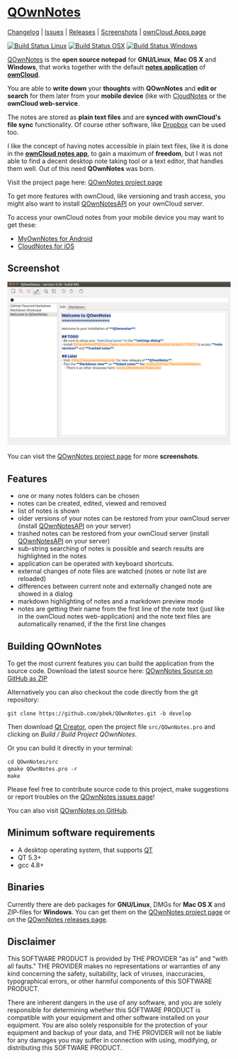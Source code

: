 # [QOwnNotes](http://www.qownnotes.org "QOwnNotes Offical Site") 

[Changelog](https://github.com/pbek/QOwnNotes/blob/develop/CHANGELOG.md) | 
[Issues](https://github.com/pbek/QOwnNotes/issues) | 
[Releases](https://github.com/pbek/QOwnNotes/releases) |
[Screenshots](http://www.qownnotes.org) |
[ownCloud Apps page](https://apps.owncloud.com/content/show.php?content=168497)

[![Build Status Linux](https://travis-ci.org/pbek/QOwnNotes.svg?branch=develop)](https://travis-ci.org/pbek/QOwnNotes)
[![Build Status OSX](https://ci.gitlab.com/projects/5070/status.png?ref=develop)](https://ci.gitlab.com/projects/5070)
[![Build Status Windows](https://ci.appveyor.com/api/projects/status/github/pbek/QOwnNotes)](https://ci.appveyor.com/project/pbek/qownnotes)

[QOwnNotes](http://www.qownnotes.org) is the **open source notepad** for **GNU/Linux**, **Mac OS X** and **Windows**, that works together with the default [**notes application**](https://github.com/owncloud/notes) of [**ownCloud**](http://owncloud.org/).

You are able to **write down** your **thoughts** with **QOwnNotes** and **edit or search** for them later from your **mobile device** (like with [CloudNotes](http://peterandlinda.com/cloudnotes/) or the **ownCloud web-service**.

The notes are stored as **plain text files** and are **synced with ownCloud's file sync** functionality. Of course other software, like [Dropbox](https://www.dropbox.com) can be used too.

I like the concept of having notes accessible in plain text files, like it is done in the [**ownCloud notes app**](https://github.com/owncloud/notes), to gain a maximum of **freedom**, but I was not able to find a decent desktop note taking tool or a text editor, that handles them well. Out of this need **QOwnNotes** was born.

Visit the project page here: [QOwnNotes project page](http://www.qownnotes.org)

To get more features with ownCloud, like versioning and trash access, you might also want to install [QOwnNotesAPI](https://github.com/pbek/qownnotesapi) on your ownCloud server.

To access your ownCloud notes from your mobile device you may want to get these:
- [MyOwnNotes for Android](https://f-droid.org/app/org.aykit.MyOwnNotes)
- [CloudNotes for iOS](https://itunes.apple.com/de/app/cloudnotes-owncloud-notes/id813973264?mt=8)

## Screenshot
![Screenhot](screenshot.png)

You can visit the [QOwnNotes project page](http://www.qownnotes.org) for more **screenshots**.

## Features
- one or many notes folders can be chosen
- notes can be created, edited, viewed and removed
- list of notes is shown
- older versions of your notes can be restored from your ownCloud server (install [QOwnNotesAPI](https://github.com/pbek/qownnotesapi) on your server)
- trashed notes can be restored from your ownCloud server (install [QOwnNotesAPI](https://github.com/pbek/qownnotesapi) on your server)
- sub-string searching of notes is possible and search results are highlighted in the notes
- application can be operated with keyboard shortcuts.
- external changes of note files are watched (notes or note list are reloaded)
- differences between current note and externally changed note are showed in a dialog
- markdown highlighting of notes and a markdown preview mode
- notes are getting their name from the first line of the note text (just like in the ownCloud notes web-application) and the note text files are automatically renamed, if the the first line changes

## Building QOwnNotes
To get the most current features you can build the application from the source code. Download the latest source here: [QOwnNotes Source on GitHub as ZIP](https://github.com/pbek/QOwnNotes/archive/develop.zip)

Alternatively you can also checkout the code directly from the git repository:

```shell
git clone https://github.com/pbek/QOwnNotes.git -b develop
```

Then download [Qt Creator](http://www.qt.io/download-open-source), open the project file `src/QOwnNotes.pro` and clicking on *Build / Build Project QOwnNotes*.

Or you can build it directly in your terminal:

```shell
cd QOwnNotes/src
qmake QOwnNotes.pro -r
make
```

Please feel free to contribute source code to this project, make suggestions or report troubles on the [QOwnNotes issues page](https://github.com/pbek/QOwnNotes/issues)!

You can also visit [QOwnNotes on GitHub](https://github.com/pbek/QOwnNotes).

## Minimum software requirements
- A desktop operating system, that supports [QT](http://www.qt.io/)
- QT 5.3+
- gcc 4.8+

## Binaries
Currently there are deb packages for **GNU/Linux**, DMGs for **Mac OS X** and ZIP-files for **Windows**. You can get them on the [QOwnNotes project page](http://www.qownnotes.org) or on the [QOwnNotes releases page](https://github.com/pbek/QOwnNotes/releases).

## Disclaimer
This SOFTWARE PRODUCT is provided by THE PROVIDER "as is" and "with all faults." THE PROVIDER makes no representations or warranties of any kind concerning the safety, suitability, lack of viruses, inaccuracies, typographical errors, or other harmful components of this SOFTWARE PRODUCT. 

There are inherent dangers in the use of any software, and you are solely responsible for determining whether this SOFTWARE PRODUCT is compatible with your equipment and other software installed on your equipment. You are also solely responsible for the protection of your equipment and backup of your data, and THE PROVIDER will not be liable for any damages you may suffer in connection with using, modifying, or distributing this SOFTWARE PRODUCT.
